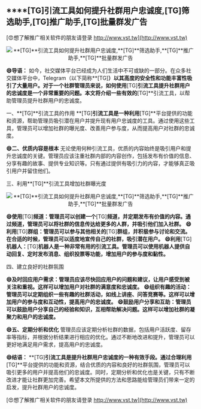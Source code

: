 ## ****[TG]**引流工具如何提升社群用户忠诚度,**[TG]**筛选助手,**[TG]**推广助手,**[TG]**批量群发广告**

[😍想了解推广相关软件的朋友请登录 http://www.vst.tw](http://www.vst.tw)

 <center><img src="https://vst.tw/MP4/tuiguang/png/4.png" alt="**[TG]**引流工具如何提升社群用户忠诚度,**[TG]**筛选助手,**[TG]**推广助手,**[TG]**批量群发广告"></center>

**😄导语：**
如今，社交媒体平台已经成为人们生活中不可或缺的一部分。在众多社交媒体平台中，Telegram（以下简称**[TG]**）以其高度的安全性和功能丰富性吸引了大量用户。对于一个社群管理员来说，如何使用**[TG]**引流工具提升社群用户的忠诚度是一个非常重要的问题。本文将介绍一些有效的**[TG]**引流工具，以帮助管理员提升社群用户的忠诚度。

一、**[TG]**引流工具的作用
**[TG]**引流工具是一种利用**[TG]**平台提供的功能和资源，帮助管理员吸引潜在用户并提升现有用户忠诚度的工具。通过使用这些工具，管理员可以增加社群的曝光度、改善用户参与度，从而提高用户对社群的忠诚度。

**😄二、优质内容是根本**
无论使用何种引流工具，优质的内容始终是吸引用户和提升忠诚度的关键。管理员应该注重社群内部的内容创作，包括发布有价值的信息、分享有趣的故事、提供专业知识等。只有通过提供有吸引力的内容，才能够真正吸引用户并留住他们。

三、利用**[TG]**引流工具增加社群曝光度

 <center><img src="https://vst.tw/MP4/tuiguang/png/7.png" alt="**[TG]**引流工具如何提升社群用户忠诚度,**[TG]**筛选助手,**[TG]**推广助手,**[TG]**批量群发广告"></center>

**😄使用**[TG]**频道：管理员可以创建一个**[TG]**频道，并定期发布有价值的内容。通过频道，管理员可以将社群的信息传达给更多的人群，并吸引他们加入社群。**
**😄利用**[TG]**群组：管理员可以参与其他相关的**[TG]**群组，并积极参与讨论和交流。在合适的时候，管理员可以适度地宣传自己的社群，吸引潜在用户。**
**😄利用**[TG]**机器人：**[TG]**机器人是一种非常有用的引流工具。管理员可以使用机器人提供自动回复、定时发布消息、组织投票等功能，增加用户的参与度和黏性。**

四、建立良好的社群氛围

**😄及时回应用户需求：管理员应该尽快回应用户的问题和建议，让用户感受到被关注和重视。这样可以增加用户对社群的满意度和忠诚度。**
**😄组织有趣的活动：管理员可以定期组织一些有趣的社群活动，如线上讲座、问答竞赛等。这样可以增加用户的参与度和互动性，提高用户的忠诚度。**
**😄鼓励用户分享和互助：管理员可以鼓励用户分享自己的经验和知识，互相帮助解决问题。这样可以增加社群的凝聚力和用户的忠诚度。**

**😄五、定期分析和优化**
管理员应该定期分析社群的数据，包括用户活跃度、留存率等指标，并根据分析结果进行相应的优化。通过不断地改进和提升，管理员可以更好地满足用户需求，提高用户的忠诚度。

**😄结语：**
**[TG]**引流工具是提升社群用户忠诚度的一种有效手段。通过合理利用**[TG]**平台提供的功能和资源，结合优质的内容和良好的社群氛围，管理员可以吸引更多的用户并提高他们的忠诚度。同时，定期分析和优化也是关键，只有不断改进才能让社群更加完善。希望本文所提供的方法和思路能给管理员们带来一定的启发，提升社群用户的忠诚度。

[😍想了解推广相关软件的朋友请登录 http://www.vst.tw](http://www.vst.tw)



